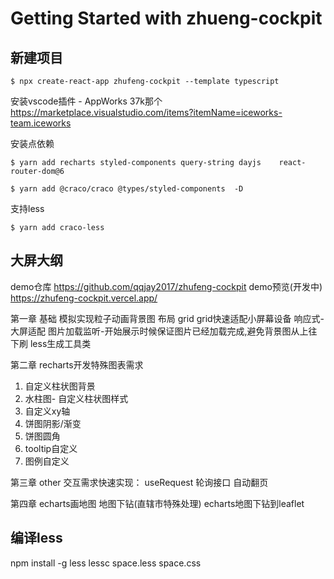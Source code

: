 # Getting Started with zhueng-cockpit

## 新建项目

```
$ npx create-react-app zhufeng-cockpit --template typescript  
```

安装vscode插件 - AppWorks  37k那个
https://marketplace.visualstudio.com/items?itemName=iceworks-team.iceworks


安装点依赖

```
$ yarn add recharts styled-components query-string dayjs    react-router-dom@6
```

```
$ yarn add @craco/craco @types/styled-components  -D
```

支持less

```
$ yarn add craco-less
```









## 大屏大纲

demo仓库 https://github.com/qqjay2017/zhufeng-cockpit
demo预览(开发中) https://zhufeng-cockpit.vercel.app/


第一章  基础
模拟实现粒子动画背景图
布局  grid
grid快速适配小屏幕设备
响应式-大屏适配
图片加载监听-开始展示时候保证图片已经加载完成,避免背景图从上往下刷
less生成工具类

第二章  recharts开发特殊图表需求

1. 自定义柱状图背景
2. 水柱图- 自定义柱状图样式
3. 自定义xy轴
4. 饼图阴影/渐变
5. 饼图圆角
6. tooltip自定义
7. 图例自定义

第三章 other
交互需求快速实现：
useRequest 轮询接口
自动翻页

第四章
echarts画地图
地图下钻(直辖市特殊处理)
echarts地图下钻到leaflet


## 编译less
npm install -g less 
 lessc space.less space.css
